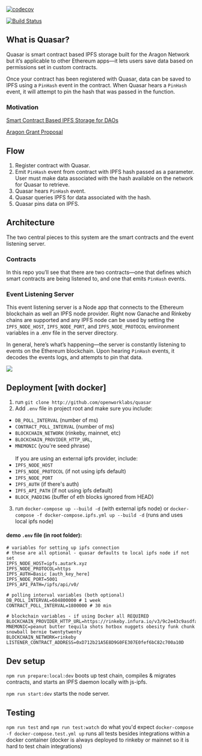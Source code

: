 [![codecov](https://codecov.io/gh/openworklabs/quasar/branch/primary/graph/badge.svg)](https://codecov.io/gh/openworklabs/quasar)

[![Build Status](https://travis-ci.org/openworklabs/quasar.svg?branch=primary)](https://travis-ci.org/openworklabs/quasar)

## What is Quasar?

Quasar is smart contract based IPFS storage built for the Aragon Network but it’s applicable to other Ethereum apps—it lets users save data based on permissions set in custom contracts.

Once your contract has been registered with Quasar, data can be saved to IPFS using a `PinHash` event in the contract. When Quasar hears a `PinHash` event, it will attempt to pin the hash that was passed in the function.

### Motivation

[Smart Contract Based IPFS Storage for DAOs](https://medium.com/open-work-labs/smart-contract-based-ipfs-storage-for-daos-39c145f3042d)

[Aragon Grant Proposal](https://github.com/aragon/flock/blob/master/teams/Autark/2019_ANV-3.md#08---facilitating-smart-contract-based-ipfs-pinning)

## Flow

1. Register contract with Quasar.
2. Emit `PinHash` event from contract with IPFS hash passed as a parameter. User must make data associated with the hash available on the network for Quasar to retrieve.
3. Quasar hears `PinHash` event.
4. Quasar queries IPFS for data associated with the hash.
5. Quasar pins data on IPFS.

## Architecture

The two central pieces to this system are the smart contracts and the event listening server.

### Contracts

In this repo you’ll see that there are two contracts—one that defines which smart contracts are being listened to, and one that emits `PinHash` events.

### Event Listening Server

This event listening server is a Node app that connects to the Ethereum blockchain as well an IPFS node provider. Right now Ganache and Rinkeby chains are supported and any IPFS node can be used by setting the `IPFS_NODE_HOST`, `IPFS_NODE_PORT`, and `IPFS_NODE_PROTOCOL` environment variables in a .env file in the server directory.

In general, here’s what’s happening—the server is constantly listening to events on the Ethereum blockchain. Upon hearing `PinHash` events, it decodes the events logs, and attempts to pin that data.

![](https://miro.medium.com/max/2880/1*nxldVNAwwSPRUBqPyEyE7A.png)

## Deployment [with docker]

1. run `git clone http://github.com/openworklabs/quasar`
2. Add `.env` file in project root and make sure you include:

- `DB_POLL_INTERVAL` (number of ms)
- `CONTRACT_POLL_INTERVAL` (number of ms)
- `BLOCKCHAIN_NETWORK` (rinkeby, mainnet, etc)
- `BLOCKCHAIN_PROVIDER_HTTP_URL`,
- `MNEMONIC` (you're seed phrase)
  <br /><br /> If you are using an external ipfs provider, include:
- `IPFS_NODE_HOST`
- `IPFS_NODE_PROTOCOL` (if not using ipfs default)
- `IPFS_NODE_PORT`
- `IPFS_AUTH` (if there's auth)
- `IPFS_API_PATH` (if not using ipfs default)
- `BLOCK_PADDING` (buffer of eth blocks ignored from HEAD)

3. run `docker-compose up --build -d` (with external ipfs node) or `docker-compose -f docker-compose.ipfs.yml up --build -d` (runs and uses local ipfs node)

#### demo `.env` file (in root folder):

```
# variables for setting up ipfs connection
# these are all optional - quasar defaults to local ipfs node if not set
IPFS_NODE_HOST=ipfs.autark.xyz
IPFS_NODE_PROTOCOL=https
IPFS_AUTH=Basic [auth_key_here]
IPFS_NODE_PORT=5001
IPFS_API_PATH=/ipfs/api/v0/

# polling interval variables (both optional)
DB_POLL_INTERVAL=604800000 # 1 week
CONTRACT_POLL_INTERVAL=1800000 # 30 min

# blockchain variables - if using Docker all REQUIRED
BLOCKCHAIN_PROVIDER_HTTP_URL=https://rinkeby.infura.io/v3/9c2e43c9asdfadfad34ysdafcc3d52
MNEMONIC=peanut butter tequila shots hotbox nuggets obesity funk chunk snowball bernie twentytwenty
BLOCKCHAIN_NETWORK=rinkeby
LISTENER_CONTRACT_ADDRESS=0xD712b21A5E8D9G0FE307E0fef6bC82c700a10D
```

## Dev setup

`npm run prepare:local:dev` boots up test chain, compiles & migrates contracts, and starts an IPFS daemon locally with js-ipfs.
<br />

`npm run start:dev` starts the node server.

## Testing

`npm run test` and `npm run test:watch` do what you'd expect
`docker-compose -f docker-compose.test.yml up` runs all tests besides integrations within a docker container (docker is always deployed to rinkeby or mainnet so it is hard to test chain integrations)
